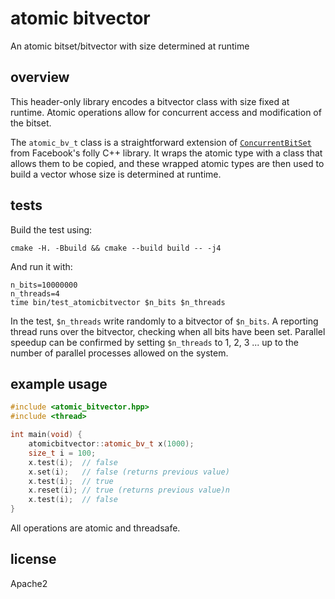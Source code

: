 # atomic bitvector

An atomic bitset/bitvector with size determined at runtime

## overview

This header-only library encodes a bitvector class with size fixed at runtime.
Atomic operations allow for concurrent access and modification of the bitset.

The `atomic_bv_t` class is a straightforward extension of [`ConcurrentBitSet`](https://github.com/facebook/folly/blob/f296a1d04b5bd13bbfcce3fa7644ec3932454d62/folly/ConcurrentBitSet.h) from Facebook's folly C++ library.
It wraps the atomic type with a class that allows them to be copied, and these wrapped atomic types are then used to build a vector whose size is determined at runtime.

## tests

Build the test using:

```
cmake -H. -Bbuild && cmake --build build -- -j4
```

And run it with:

```
n_bits=10000000
n_threads=4
time bin/test_atomicbitvector $n_bits $n_threads
```

In the test, `$n_threads` write randomly to a bitvector of `$n_bits`.
A reporting thread runs over the bitvector, checking when all bits have been set.
Parallel speedup can be confirmed by setting `$n_threads` to 1, 2, 3 ... up to the number of parallel processes allowed on the system.

## example usage

```c++
#include <atomic_bitvector.hpp>
#include <thread>

int main(void) {
    atomicbitvector::atomic_bv_t x(1000);
    size_t i = 100;
    x.test(i);  // false
    x.set(i);   // false (returns previous value)
    x.test(i);  // true
    x.reset(i); // true (returns previous value)n
    x.test(i);  // false
}
```

All operations are atomic and threadsafe.

## license

Apache2
